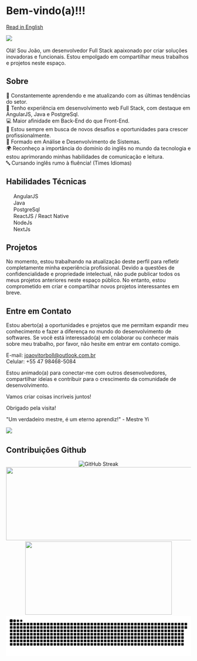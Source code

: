 # Bem-vindo(a)!!!

[Read in English](./README.en.md)

<picture>
    <source media="(prefers-color-scheme: dark)" srcset="https://github-profile-trophy.vercel.app/?username=JoaoBoll&theme=onedark&margin-w=15&title=Commits%2CExperience%2CRepositories">
    <source media="(prefers-color-scheme: light)" srcset="https://github-profile-trophy.vercel.app/?username=JoaoBoll&margin-w=15&title=Commits%2CExperience%2CRepositories">
    <img src="https://github-profile-trophy.vercel.app/?username=JoaoBoll&margin-w=15&title=Commits%2CExperience%2CRepositories">
</picture>

Olá! Sou João, um desenvolvedor Full Stack apaixonado por criar soluções inovadoras e funcionais. Estou empolgado em compartilhar meus trabalhos e projetos neste espaço.

## Sobre

🌱 Constantemente aprendendo e me atualizando com as últimas tendências do setor.  
👯 Tenho experiência em desenvolvimento web Full Stack, com destaque em AngularJS, Java e PostgreSql.  
💻 Maior afinidade em Back-End do que Front-End.  
🚀 Estou sempre em busca de novos desafios e oportunidades para crescer profissionalmente.  
📖 Formado em Análise e Desenvolvimento de Sistemas.  
🌍 Reconheço a importância do domínio do inglês no mundo da tecnologia e estou aprimorando minhas habilidades de comunicação e leitura.  
🔤 Cursando inglês rumo à fluência! (Times Idiomas)

## Habilidades Técnicas

<img src="https://cdn.jsdelivr.net/gh/devicons/devicon/icons/angularjs/angularjs-original.svg" width="16" height="15"/></i> AngularJS\
<img src="https://cdn.jsdelivr.net/gh/devicons/devicon/icons/java/java-original.svg"  width="16" height="15"/> Java\
<img src="https://cdn.jsdelivr.net/gh/devicons/devicon/icons/postgresql/postgresql-original.svg"  width="16" height="15"/> PostgreSql\
<img src="https://cdn.jsdelivr.net/gh/devicons/devicon/icons/react/react-original.svg"  width="16" height="15"/> ReactJS / React Native\
<img src="https://cdn.jsdelivr.net/gh/devicons/devicon/icons/nodejs/nodejs-original.svg" width="16" height="15"/> NodeJs\
<img src="https://cdn.jsdelivr.net/gh/devicons/devicon/icons/nextjs/nextjs-line.svg" width="16" height="15"/> NextJs

## Projetos

No momento, estou trabalhando na atualização deste perfil para refletir completamente minha experiência profissional. Devido a questões de confidencialidade e propriedade intelectual, não pude publicar todos os meus projetos anteriores neste espaço público. No entanto, estou comprometido em criar e compartilhar novos projetos interessantes em breve.

## Entre em Contato

Estou aberto(a) a oportunidades e projetos que me permitam expandir meu conhecimento e fazer a diferença no mundo do desenvolvimento de softwares. Se você está interessado(a) em colaborar ou conhecer mais sobre meu trabalho, por favor, não hesite em entrar em contato comigo.

E-mail: joaovitorboll@outlook.com.br  
Celular: +55 47 98468-5084

Estou animado(a) para conectar-me com outros desenvolvedores, compartilhar ideias e contribuir para o crescimento da comunidade de desenvolvimento.

Vamos criar coisas incríveis juntos!

Obrigado pela visita!

"Um verdadeiro mestre, é um eterno aprendiz!" - Mestre Yi

<a href="https://www.linkedin.com/in/joão-vitor-boll-87b34859/" target="_blank"><img src="https://img.shields.io/badge/-LinkedIn-%230077B5?style=for-the-badge&logo=linkedin&logoColor=white" target="_blank"></a>

## Contribuições Github 
<p align="center">
    <picture>
        <source media="(prefers-color-scheme: dark)" srcset="https://streak-stats.demolab.com?user=JoaoBoll&theme=vision-friendly-dark&border_radius=15&date_format=M%20j%5B%2C%20Y%5D&exclude_days=Sun%2CSat&card_width=650&locale=pt_BR">
        <source media="(prefers-color-scheme: light)" srcset="https://streak-stats.demolab.com?user=JoaoBoll&theme=default&border_radius=15&date_format=M%20j%5B%2C%20Y%5D&exclude_days=Sun%2CSat&card_width=650&locale=pt_BR">
        <img alt="GitHub Streak" src="https://streak-stats.demolab.com?user=JoaoBoll&theme=default&border_radius=15&date_format=M%20j%5B%2C%20Y%5D&exclude_days=Sat%2CSun&card_width=650&locale=pt_BR">
    </picture>
    <picture>
        <source media="(prefers-color-scheme: dark)" srcset="https://github-readme-stats.vercel.app/api?username=JoaoBoll&show_icons=true&theme=vision-friendly-dark&locale=pt-br">
        <source media="(prefers-color-scheme: light)" srcset="https://github-readme-stats.vercel.app/api?username=JoaoBoll&show_icons=true&locale=pt-br">
        <img width="600" height="200" src="https://github-readme-stats.vercel.app/api?username=JoaoBoll&show_icons=true">
    </picture>
    <picture>
        <source media="(prefers-color-scheme: dark)" srcset="https://github-readme-stats.vercel.app/api/top-langs/?username=JoaoBoll&size_weight=0.15&count_weight=0.5&layout=compact&theme=vision-friendly-dark&locale=pt-br">
        <source media="(prefers-color-scheme: light)" srcset="https://github-readme-stats.vercel.app/api/top-langs/?username=JoaoBoll&size_weight=0.15&count_weight=0.5&layout=compact&locale=pt-br">
        <img width="400" height="200" src="https://github-readme-stats.vercel.app/api/top-langs/?username=JoaoBoll&size_weight=0.15&count_weight=0.5&layout=compact">
    </picture>
    <picture>
        <source media="(prefers-color-scheme: dark)" srcset="https://raw.githubusercontent.com/JoaoBoll/README/output/github-contribution-grid-snake-dark.svg">
        <source media="(prefers-color-scheme: light)" srcset="https://raw.githubusercontent.com/JoaoBoll/README/output/github-contribution-grid-snake.svg">
        <img alt="GitHub contribution grid snake" src="https://raw.githubusercontent.com/JoaoBoll/README/output/github-contribution-grid-snake.svg">
    </picture>
</p>





